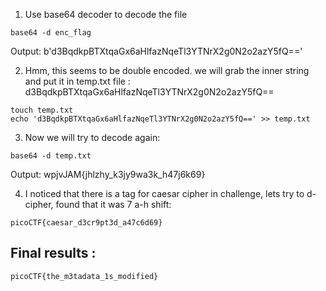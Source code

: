 1) Use base64 decoder to decode the file
   
```
base64 -d enc_flag
```

Output: b'd3BqdkpBTXtqaGx6aHlfazNqeTl3YTNrX2g0N2o2azY5fQ=='

2) Hmm, this seems to be double encoded. we will grab the inner string and put it in temp.txt file : d3BqdkpBTXtqaGx6aHlfazNqeTl3YTNrX2g0N2o2azY5fQ==
   
```
touch temp.txt
echo 'd3BqdkpBTXtqaGx6aHlfazNqeTl3YTNrX2g0N2o2azY5fQ==' >> temp.txt
```

3)  Now we will try to decode again:
   
```
base64 -d temp.txt
```

Output: wpjvJAM{jhlzhy_k3jy9wa3k_h47j6k69}

4) I noticed that there is a tag for caesar cipher in challenge, lets try to d-cipher, found that it was 7 a-h shift:
```
picoCTF{caesar_d3cr9pt3d_a47c6d69}
```

## Final results :
```
picoCTF{the_m3tadata_1s_modified}
```
